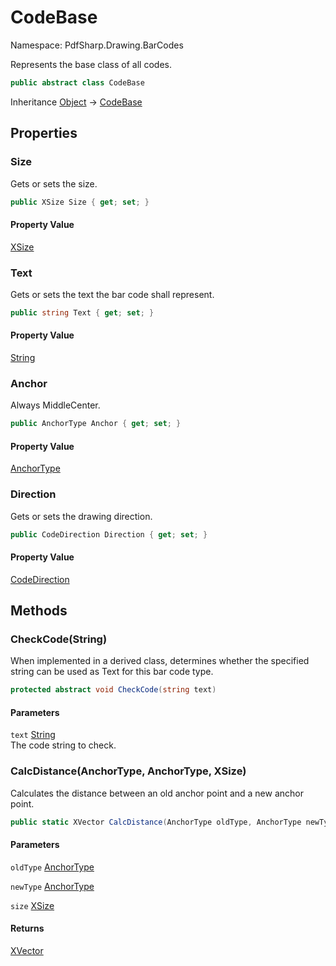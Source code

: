 # CodeBase

Namespace: PdfSharp.Drawing.BarCodes

Represents the base class of all codes.

```csharp
public abstract class CodeBase
```

Inheritance [Object](https://docs.microsoft.com/en-us/dotnet/api/system.object) → [CodeBase](./pdfsharp.drawing.barcodes.codebase)

## Properties

### **Size**

Gets or sets the size.

```csharp
public XSize Size { get; set; }
```

#### Property Value

[XSize](./pdfsharp.drawing.xsize)<br>

### **Text**

Gets or sets the text the bar code shall represent.

```csharp
public string Text { get; set; }
```

#### Property Value

[String](https://docs.microsoft.com/en-us/dotnet/api/system.string)<br>

### **Anchor**

Always MiddleCenter.

```csharp
public AnchorType Anchor { get; set; }
```

#### Property Value

[AnchorType](./pdfsharp.drawing.barcodes.anchortype)<br>

### **Direction**

Gets or sets the drawing direction.

```csharp
public CodeDirection Direction { get; set; }
```

#### Property Value

[CodeDirection](./pdfsharp.drawing.barcodes.codedirection)<br>

## Methods

### **CheckCode(String)**

When implemented in a derived class, determines whether the specified string can be used as Text
 for this bar code type.

```csharp
protected abstract void CheckCode(string text)
```

#### Parameters

`text` [String](https://docs.microsoft.com/en-us/dotnet/api/system.string)<br>
The code string to check.

### **CalcDistance(AnchorType, AnchorType, XSize)**

Calculates the distance between an old anchor point and a new anchor point.

```csharp
public static XVector CalcDistance(AnchorType oldType, AnchorType newType, XSize size)
```

#### Parameters

`oldType` [AnchorType](./pdfsharp.drawing.barcodes.anchortype)<br>

`newType` [AnchorType](./pdfsharp.drawing.barcodes.anchortype)<br>

`size` [XSize](./pdfsharp.drawing.xsize)<br>

#### Returns

[XVector](./pdfsharp.drawing.xvector)<br>
